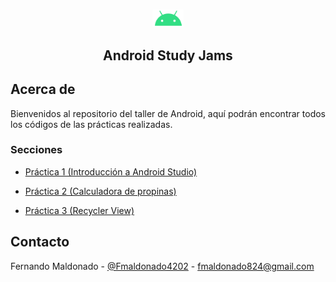 <br />
<p align="center">
    <img src="./assets/android.png" alt="Logo" width=10%" >

  <h2 align="center">Android Study Jams</23>

</p>

## Acerca de

Bienvenidos al repositorio del taller de Android, aquí podrán encontrar todos los códigos de las prácticas realizadas.

### Secciones

- [Práctica 1 (Introducción a Android Studio)](https://github.com/Fmaldonado6/androidStudyJams/tree/master/Practica1)

- [Práctica 2 (Calculadora de propinas)](https://github.com/Fmaldonado6/androidStudyJams/tree/master/Practica2)

- [Práctica 3 (Recycler View)](https://github.com/Fmaldonado6/androidStudyJams/tree/master/Practica3)


## Contacto

Fernando Maldonado - [@Fmaldonado4202](https://twitter.com/Fmaldonado4202) - fmaldonado824@gmail.com
